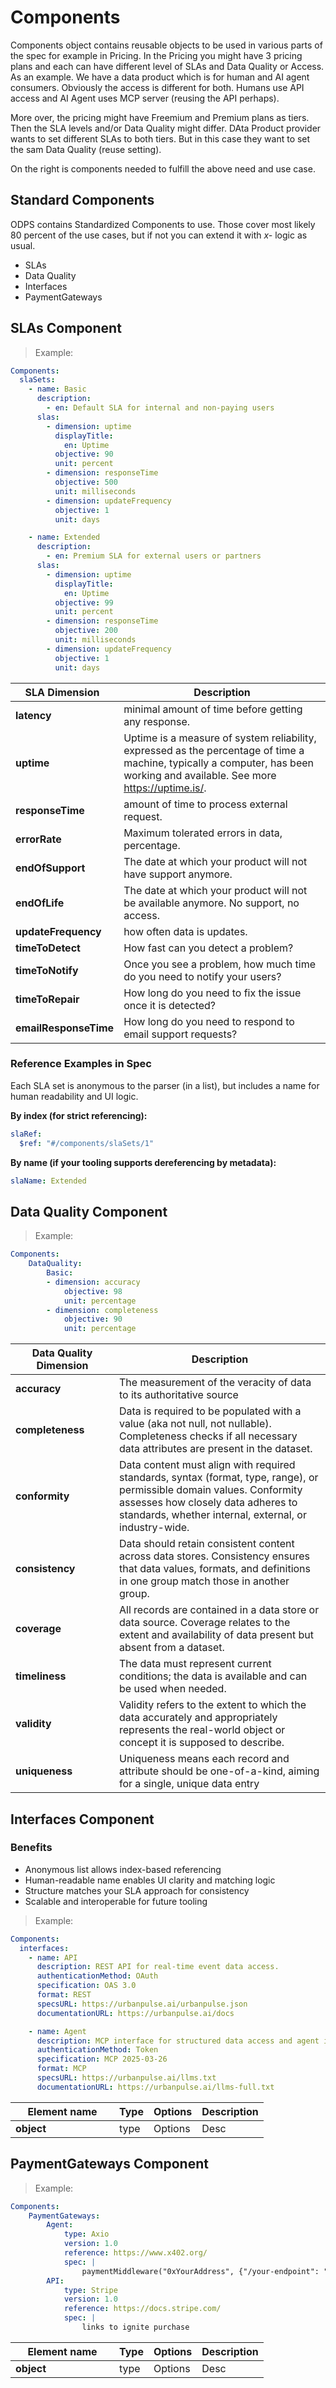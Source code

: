# Components

Components object contains reusable objects to be used in various parts of the spec for example in Pricing. In the Pricing you might have 3 pricing plans and each can have different level of SLAs and Data Quality or Access. As an example. We have a data product which is for human and AI agent consumers. Obviously the access is different for both. Humans use API access and AI Agent uses MCP server (reusing the API perhaps). 

More over, the pricing might have Freemium and Premium plans as tiers. Then the SLA levels and/or Data Quality might differ. DAta Product provider wants to set different SLAs to both tiers. But in this case they want to set the sam Data Quality (reuse setting).

On the right is components needed to fulfill the above need and use case. 

## Standard Components

ODPS contains Standardized Components to use. Those cover most likely 80 percent of the use cases, but if not you can extend it with *x-* logic as usual. 

- SLAs
- Data Quality
- Interfaces
- PaymentGateways



## SLAs Component

> Example:


```yml 
Components:
  slaSets:
    - name: Basic
      description:
        - en: Default SLA for internal and non-paying users
      slas:
        - dimension: uptime
          displayTitle:
            en: Uptime
          objective: 90
          unit: percent
        - dimension: responseTime
          objective: 500
          unit: milliseconds
        - dimension: updateFrequency
          objective: 1
          unit: days

    - name: Extended
      description:
        - en: Premium SLA for external users or partners
      slas:
        - dimension: uptime
          displayTitle:
            en: Uptime
          objective: 99
          unit: percent
        - dimension: responseTime
          objective: 200
          unit: milliseconds
        - dimension: updateFrequency
          objective: 1
          unit: days
```


| <div style="width:150px">SLA Dimension</div>   | Description | 
|---|---|
| **latency** | minimal amount of time before getting any response. |
| **uptime** | Uptime is a measure of system reliability, expressed as the percentage of time a machine, typically a computer, has been working and available. See more https://uptime.is/. |
| **responseTime** | amount of time to process external request. |
| **errorRate** | Maximum tolerated errors in data, percentage. |
| **endOfSupport** | The date at which your product will not have support anymore. |
| **endOfLife** | The date at which your product will not be available anymore. No support, no access. |
| **updateFrequency** | how often data is updates. |
| **timeToDetect** | How fast can you detect a problem? |
| **timeToNotify** | Once you see a problem, how much time do you need to notify your users? |
| **timeToRepair** | How long do you need to fix the issue once it is detected? |
| **emailResponseTime** | How long do you need to respond to email support requests? |


### Reference Examples in Spec

Each SLA set is anonymous to the parser (in a list), but includes a name for human readability and UI logic.

**By index (for strict referencing):**

```yml 
slaRef:
  $ref: "#/components/slaSets/1"
```

**By name (if your tooling supports dereferencing by metadata):**

```yml 
slaName: Extended
```


## Data Quality Component

> Example:

```yml 
Components:
    DataQuality:
        Basic:
        - dimension: accuracy
            objective: 98
            unit: percentage
        - dimension: completeness
            objective: 90
            unit: percentage

```

| <div style="width:150px">Data Quality Dimension</div>   | Description | 
|---|---|
| **accuracy** | The measurement of the veracity of data to its authoritative source |
| **completeness** | Data is required to be populated with a value (aka not null, not nullable). Completeness checks if all necessary data attributes are present in the dataset. |
| **conformity** | Data content must align with required standards, syntax (format, type, range), or permissible domain values. Conformity assesses how closely data adheres to standards, whether internal, external, or industry-wide. |
| **consistency** | Data should retain consistent content across data stores. Consistency ensures that data values, formats, and definitions in one group match those in another group. |
| **coverage** | All records are contained in a data store or data source. Coverage relates to the extent and availability of data present but absent from a dataset. |
| **timeliness** | The data must represent current conditions; the data is available and can be used when needed.  |
| **validity** | Validity refers to the extent to which the data accurately and appropriately represents the real-world object or concept it is supposed to describe. |
| **uniqueness** | Uniqueness means each record and attribute should be one-of-a-kind, aiming for a single, unique data entry |



## Interfaces Component


### Benefits

- Anonymous list allows index-based referencing
- Human-readable name enables UI clarity and matching logic
- Structure matches your SLA approach for consistency
- Scalable and interoperable for future tooling


> Example:

```yml 
Components:
  interfaces:
    - name: API
      description: REST API for real-time event data access.
      authenticationMethod: OAuth
      specification: OAS 3.0
      format: REST
      specsURL: https://urbanpulse.ai/urbanpulse.json
      documentationURL: https://urbanpulse.ai/docs

    - name: Agent
      description: MCP interface for structured data access and agent interaction.
      authenticationMethod: Token
      specification: MCP 2025-03-26
      format: MCP
      specsURL: https://urbanpulse.ai/llms.txt
      documentationURL: https://urbanpulse.ai/llms-full.txt

```

| <div style="width:150px">Element name</div>   | Type  | Options  | Description  |
|---|---|---|---|
| **object** | type | Options | Desc |



## PaymentGateways Component

> Example:

```yml 
Components:
    PaymentGateways:
        Agent:
            type: Axio
            version: 1.0
            reference: https://www.x402.org/
            spec: |
                paymentMiddleware("0xYourAddress", {"/your-endpoint": "$0.01"});
        API:
            type: Stripe
            version: 1.0
            reference: https://docs.stripe.com/
            spec: |
                links to ignite purchase

```

| <div style="width:150px">Element name</div>   | Type  | Options  | Description  |
|---|---|---|---|
| **object** | type | Options | Desc |

